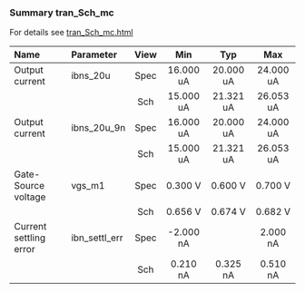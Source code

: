 ### Summary tran_Sch_mc

For details see <a href='tran_Sch_mc.html'>tran_Sch_mc.html</a>

|**Name**|**Parameter**|**View**|**Min** | **Typ** | **Max**|
|:---|:---|:---:|:---:|:---:|:---:|
|Output current|ibns\_20u | Spec | 16.000 uA | 20.000 uA | 24.000 uA |
| | | Sch|15.000 uA | 21.321 uA | 26.053 uA |
|Output current|ibns\_20u\_9n | Spec | 16.000 uA | 20.000 uA | 24.000 uA |
| | | Sch|15.000 uA | 21.321 uA | 26.053 uA |
|Gate-Source voltage|vgs\_m1 | Spec | 0.300 V | 0.600 V | 0.700 V |
| | | Sch|0.656 V | 0.674 V | 0.682 V |
|Current settling error|ibn\_settl\_err | Spec | -2.000 nA |  | 2.000 nA |
| | | Sch|0.210 nA | 0.325 nA | 0.510 nA |

